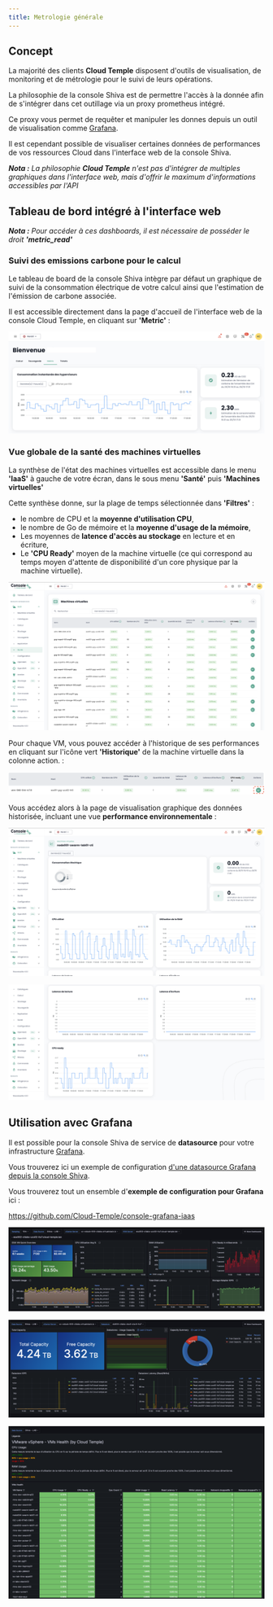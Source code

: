 ```yaml
---
title: Metrologie générale
---
```


## Concept

La majorité des clients __Cloud Temple__ disposent d'outils de visualisation, de monitoring et de métrologie pour le suivi de leurs opérations. 

La philosophie de la console Shiva est de permettre l'accès à la donnée afin de s'intégrer dans cet outillage via un proxy prometheus intégré. 

Ce proxy vous permet de requêter et manipuler les donnes depuis un outil de visualisation comme [Grafana](https://grafana.com).

Il est cependant possible de visualiser certaines données de performances de vos ressources Cloud dans l'interface web de la console Shiva.

*__Nota :__ La philosophie __Cloud Temple__ n'est pas d'intégrer de multiples graphiques dans l'interface web, mais d'offrir le maximum d'informations accessibles par l'API*

## Tableau de bord intégré à l'interface web

*__Nota :__ Pour accéder à ces dashboards, il est nécessaire de posséder le droit __'metric_read'__*

### Suivi des emissions carbone pour le calcul 

Le tableau de board de la console Shiva intègre par défaut un graphique de suivi de la consommation électrique de votre calcul ainsi que l'estimation 
de l'émission de carbone associée.

Il est accessible directement dans la page d'accueil de l'interface web de la console Cloud Temple, en cliquant sur __'Metric'__ :

![](../metrics/images/metrics_hypervisors_co2.png)

### Vue globale de la santé des machines virtuelles

La synthèse de l'état des machines virtuelles est accessible dans le menu __'IaaS'__ à gauche de votre écran, dans le sous menu __'Santé'__ puis __'Machines virtuelles'__

Cette synthèse donne, sur la plage de temps sélectionnée dans __'Filtres'__ :

- le nombre de CPU et la __moyenne d'utilisation CPU__, 
- le nombre de Go de mémoire et la __moyenne d'usage de la mémoire__, 
- Les moyennes de __latence d'accès au stockage__ en lecture et en écriture,
- Le __'CPU Ready'__ moyen de la machine virtuelle (ce qui correspond au temps moyen d'attente de disponibilité d'un core physique par la machine virtuelle).

![](images/shiva_metric_000.png)

Pour chaque VM, vous pouvez accéder à l'historique de ses performances en cliquant sur l'icône vert __'Historique'__ de la machine virtuelle dans la colonne action. :

![](images/shiva_metric_003.png)

Vous accédez alors à la page de visualisation graphique des données historisée, incluant une vue __performance environnementale__ :

![](images/shiva_metric_001.png)

![](images/shiva_metric_002.png)

## Utilisation avec __Grafana__

Il est possible pour la console Shiva de service de __datasource__ pour votre infrastructure [Grafana](https://grafana.com).

Vous trouverez ici un exemple de configuration [d'une datasource Grafana depuis la console Shiva](howto.md#etape-7--configurer-la-console-shiva-en-tant-que-datasource-dans-grafana).

Vous trouverez tout un ensemble d'__exemple de configuration pour Grafana__ ici :

https://github.com/Cloud-Temple/console-grafana-iaas

![](images/grafana_dashboards_003.png)

![](images/grafana_dashboards_004.png)

![](images/grafana_dashboards_002.png)
